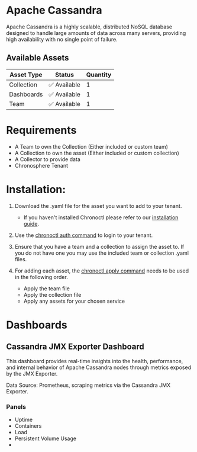 # Apache Cassandra 
Apache Cassandra is a highly scalable, distributed NoSQL database designed to handle large amounts of data across many servers, providing high availability with no single point of failure.

## Available Assets
| Asset Type | Status       | Quantity |
| ---------- | ------------ | -------- |
| Collection | ✅ Available | 1        |
| Dashboards | ✅ Available | 1        |
| Team       | ✅ Available | 1        |


# Requirements
- A Team to own the Collection (Either included or custom team)
- A Collection to own the asset (Either included or custom collection)
- A Collector to provide data
- Chronosphere Tenant

# Installation:

1. Download the .yaml file for the asset you want to add to your tenant.

    - If you haven't installed Chronoctl please refer to our [installation guide](https://docs.chronosphere.io/tooling/chronoctl/install).

2. Use the [chronoctl auth command](https://docs.chronosphere.io/tooling/chronoctl#auth) to login to your tenant.

3. Ensure that you have a team and a collection to assign the asset to. If you do not have one you may use the included team or collection .yaml files.

4.  For adding each asset, the [chronoctl apply command](https://docs.chronosphere.io/tooling/chronoctl#apply) needs to be used in the following order.
    - Apply the team file
    - Apply the collection file
    - Apply any assets for your chosen service

# Dashboards 
## Cassandra JMX Exporter Dashboard 
This dashboard provides real-time insights into the health, performance, and internal behavior of Apache Cassandra nodes through metrics exposed by the JMX Exporter.


Data Source: Prometheus, scraping metrics via the Cassandra JMX Exporter.

### Panels
- Uptime
- Containers
- Load
- Persistent Volume Usage
- 
